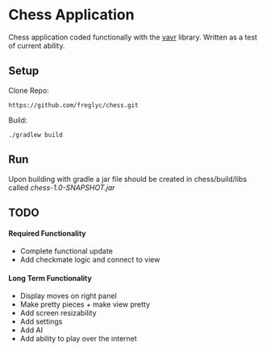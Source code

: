 # Chess Application
Chess application coded functionally with the [vavr](https://www.vavr.io/) library.
Written as a test of current ability. 

## Setup
Clone Repo:
```$xslt
https://github.com/freglyc/chess.git
```
Build: 
```$xslt
./gradlew build
```
## Run
Upon building with gradle a jar file should be created in chess/build/libs called _chess-1.0-SNAPSHOT.jar_

## TODO
#### Required Functionality
- Complete functional update
- Add checkmate logic and connect to view

#### Long Term Functionality
- Display moves on right panel
- Make pretty pieces + make view pretty
- Add screen resizability
- Add settings
- Add AI
- Add ability to play over the internet

